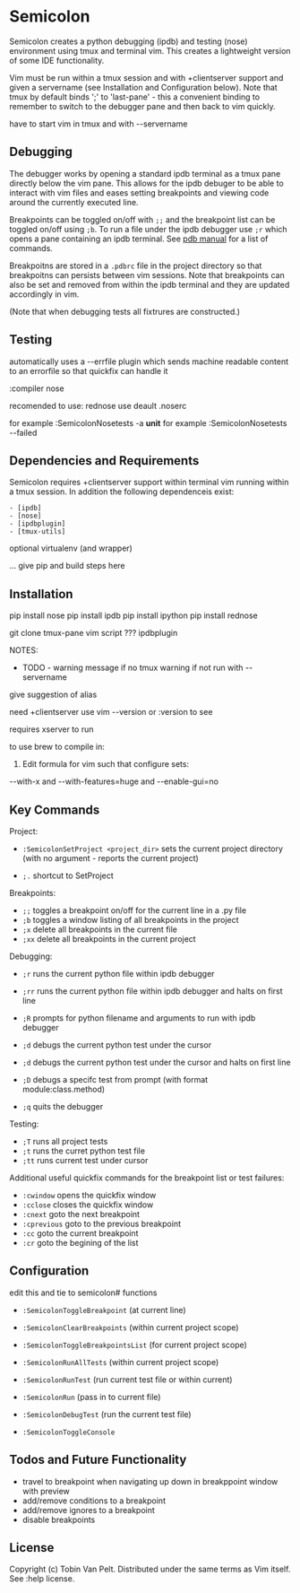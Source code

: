Semicolon
=========

Semicolon creates a python debugging (ipdb) and testing (nose) environment
using tmux and terminal vim.  This creates a lightweight version of some IDE
functionality.

Vim must be run within a tmux session and with +clientserver support and given
a servername (see Installation and Configuration below). Note that tmux by
default binds ';' to 'last-pane' - this a convenient binding to remember to
switch to the debugger pane and then back to vim quickly.


have to start vim in tmux and with --servername


Debugging
---------

The debugger works by opening a standard ipdb terminal as a tmux pane directly
below the vim pane.  This allows for the ipdb debuger to be able to interact
with vim files and eases setting breakpoints and viewing code around the
currently executed line.

Breakpoints can be toggled on/off with `;;` and the breakpoint list can be
toggled on/off using `;b`.  To run a file under the ipdb debugger use `;r`
which opens a pane containing an ipdb terminal. See [pdb
manual](http://docs.python.org/2/library/pdb.html) for a list of commands.

Breakpoitns are stored in a `.pdbrc` file in the project directory so that
breakpoitns can persists between vim sessions. Note that breakpoints can also
be set and removed from within the ipdb terminal and they are updated
accordingly in vim. 



(Note that when debugging tests all fixtrures are constructed.)


Testing
-------

automatically uses a --errfile plugin which sends machine readable content to
an errorfile so that quickfix can handle it

:compiler nose


recomended to use: rednose
use deault .noserc 

for example :SemicolonNosetests -a __unit__
for example :SemicolonNosetests --failed




Dependencies and Requirements
-----------------------------

Semicolon requires +clientserver support within terminal vim running within a
tmux session.  In addition the following dependenceis exist: 
    
    - [ipdb]
    - [nose]
    - [ipdbplugin]
    - [tmux-utils]

optional virtualenv (and wrapper)

... give pip and build steps here 


Installation
------------

pip install nose
pip install ipdb
pip install ipython
pip install rednose


git clone tmux-pane
vim script ???
ipdbplugin


NOTES: 

- TODO - warning message if no tmux
warning if not run with --servername

give suggestion of alias



need +clientserver use vim --version or :version to see

requires xserver to run

to use brew to compile in:

1. Edit formula for vim such that configure sets:

--with-x and --with-features=huge and --enable-gui=no


Key Commands
------------

Project:

- `:SemicolonSetProject <project_dir>` sets the current project directory
(with no argument - reports the current project)


- `;.` shortcut to SetProject

Breakpoints:

- `;;`  toggles a breakpoint on/off for the current line in a .py file
- `;b`  toggles a window listing of all breakpoints in the project 
- `;x`  delete all breakpoints in the current file
- `;xx` delete all breakpoints in the current project


Debugging:

- `;r`   runs the current python file within ipdb debugger
- `;rr`  runs the current python file within ipdb debugger and halts on first
  line
- `;R`   prompts for python filename and arguments to run with ipdb debugger 

- `;d`  debugs the current python test under the cursor
- `;d`  debugs the current python test under the cursor and halts on first line
- `;D`  debugs a specifc test from prompt (with format module:class.method)

- `;q`  quits the debugger


Testing:

- `;T`  runs all project tests
- `;t`  runs the curret python test file
- `;tt` runs current test under cursor


Additional useful quickfix commands for the breakpoint list or test failures:

- `:cwindow` opens the quickfix window
- `:cclose` closes the quickfix window
- `:cnext` goto the next breakpoint
- `:cprevious` goto to the previous breakpoint
- `:cc` goto the current breakpoint
- `:cr` goto the begining of the list

    
Configuration
-------------

edit this and tie to semicolon# functions

- `:SemicolonToggleBreakpoint` (at current line)
- `:SemicolonClearBreakpoints` (within current project scope)
- `:SemicolonToggleBreakpointsList` (for current project scope)

- `:SemicolonRunAllTests` (within current project scope)
- `:SemicolonRunTest` <test> (run current test file or <test> within current) 

- `:SemicolonRun` <arguments> (pass in <arguments> to current file)
- `:SemicolonDebugTest` (run the current test file)

- `:SemicolonToggleConsole`



Todos and Future Functionality
------------------------------

- travel to breakpoint when navigating up down in breakppoint window with
  preview
- add/remove conditions to a breakpoint 
- add/remove ignores to a breakpoint
- disable breakpoints


License
-------
Copyright (c) Tobin Van Pelt. Distributed under the same terms as Vim itself.
See :help license.


